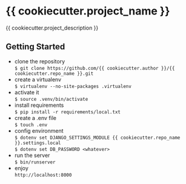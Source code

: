# {{ cookiecutter.project_name }}

{{ cookiecutter.project_description }}

## Getting Started

- clone the repository    
  `$ git clone https://github.com/{{ cookiecutter.author }}/{{ cookiecutter.repo_name }}.git`
- create a virtualenv    
  `$ virtualenv --no-site-packages .virtualenv`
- activate it    
  `$ source .venv/bin/activate`
- install requirements    
  `$ pip install -r requirements/local.txt`
- create a .env file    
  `$ touch .env`
- config environment    
  `$ dotenv set DJANGO_SETTINGS_MODULE {{ cookiecutter.repo_name }}.settings.local`    
  `$ dotenv set DB_PASSWORD <whatever>`
- run the server    
  `$ bin/runserver`
- enjoy    
  `http://localhost:8000`
